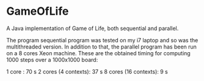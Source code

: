 # GameOfLife
A Java implementation of Game of Life, both sequential and parallel.

The program sequential program was tested on my i7 laptop and so was the multithreaded version. In addition to that,
the parallel program has been run on a 8 cores Xeon machine. These are the obtained timing for computing 1000 steps
over a 1000x1000 board:

1 core :                70 s
2 cores (4 contexts):   37 s
8 cores (16 contexts):  9 s

